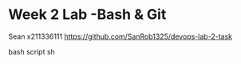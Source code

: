 # Week 2 Lab -Bash & Git

Sean x211336111
https://github.com/SanRob1325/devops-lab-2-task

bash script sh
